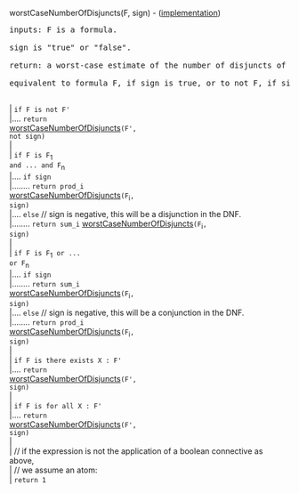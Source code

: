 worstCaseNumberOfDisjuncts(F, sign) - ([implementation](http://code.google.com/p/aic-expresso/source/browse/trunk/src/main/java/com/sri/ai/grinder/library/equality/cardinality/direct/core/WorstCaseNumberOfDisjuncts.java))
<pre>
inputs: F is a formula.<br>
sign is "true" or "false".<br>
return: a worst-case estimate of the number of disjuncts of the DNF<br>
equivalent to formula F, if sign is true, or to not F, if sign is false.<br>
</pre>
| `if F is not F'`<br>
|.... <code>return </code><a href='FunctionWorstCaseNumberOfDisjunctsWithSign.md'>worstCaseNumberOfDisjuncts</a><code>(F', not sign)</code><br>
|<br>
| <code>if F is F</code><sub>1</sub><code> and ... and F</code><sub>n</sub><br>
|.... <code>if sign</code><br>
|........ <code>return prod_i </code><a href='FunctionWorstCaseNumberOfDisjunctsWithSign.md'>worstCaseNumberOfDisjuncts</a><code>(F</code><sub>i</sub><code>, sign)</code><br>
|.... <code>else</code> // sign is negative, this will be a disjunction in the DNF.<br>
|........ <code>return sum_i</code> <a href='FunctionWorstCaseNumberOfDisjunctsWithSign.md'>worstCaseNumberOfDisjuncts</a><code>(F</code><sub>i</sub><code>, sign)</code><br>
|<br>
| <code>if F is F</code><sub>1</sub><code> or ... or F</code><sub>n</sub><br>
|.... <code>if sign</code><br>
|........ <code>return sum_i </code><a href='FunctionWorstCaseNumberOfDisjunctsWithSign.md'>worstCaseNumberOfDisjuncts</a><code>(F</code><sub>i</sub><code>, sign)</code><br>
|.... <code>else</code> // sign is negative, this will be a conjunction in the DNF.<br>
|........ <code>return prod_i </code><a href='FunctionWorstCaseNumberOfDisjunctsWithSign.md'>worstCaseNumberOfDisjuncts</a><code>(F</code><sub>i</sub><code>, sign)</code><br>
|<br>
| <code>if F is there exists X : F'</code><br>
|.... <code>return </code><a href='FunctionWorstCaseNumberOfDisjunctsWithSign.md'>worstCaseNumberOfDisjuncts</a><code>(F', sign)</code><br>
|<br>
| <code>if F is for all X : F'</code><br>
|.... <code>return </code><a href='FunctionWorstCaseNumberOfDisjunctsWithSign.md'>worstCaseNumberOfDisjuncts</a><code>(F', sign)</code><br>
|<br>
| // if the expression is not the application of a boolean connective as above,<br>
| // we assume an atom:<br>
| <code>return 1</code><br>